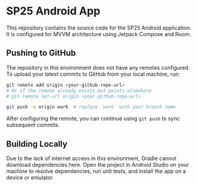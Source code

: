 # SP25 Android App

This repository contains the source code for the SP25 Android application. It is configured for MVVM architecture using Jetpack Compose and Room.

## Pushing to GitHub

The repository in this environment does not have any remotes configured. To upload your latest commits to GitHub from your local machine, run:

```bash
git remote add origin <your-github-repo-url>
# Or if the remote already exists but points elsewhere
# git remote set-url origin <your-github-repo-url>

git push -u origin work  # replace `work` with your branch name
```

After configuring the remote, you can continue using `git push` to sync subsequent commits.

## Building Locally

Due to the lack of internet access in this environment, Gradle cannot download dependencies here. Open the project in Android Studio on your machine to resolve dependencies, run unit tests, and install the app on a device or emulator.
